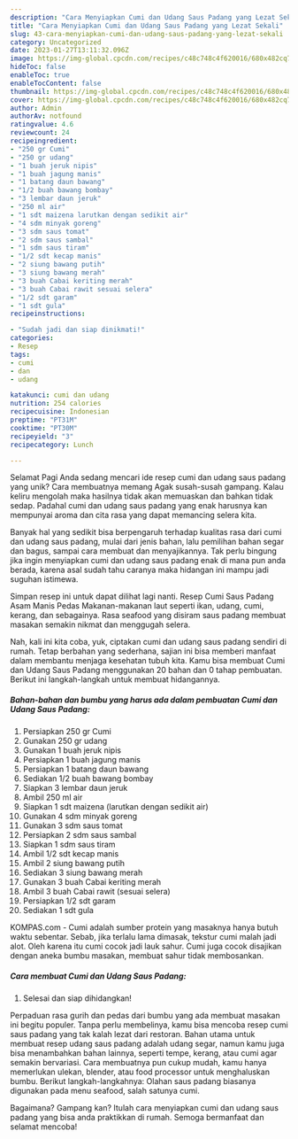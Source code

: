 ```yaml
---
description: "Cara Menyiapkan Cumi dan Udang Saus Padang yang Lezat Sekali"
title: "Cara Menyiapkan Cumi dan Udang Saus Padang yang Lezat Sekali"
slug: 43-cara-menyiapkan-cumi-dan-udang-saus-padang-yang-lezat-sekali
category: Uncategorized
date: 2023-01-27T13:11:32.096Z
image: https://img-global.cpcdn.com/recipes/c48c748c4f620016/680x482cq70/cumi-dan-udang-saus-padang-foto-resep-utama.jpg
hideToc: false
enableToc: true
enableTocContent: false
thumbnail: https://img-global.cpcdn.com/recipes/c48c748c4f620016/680x482cq70/cumi-dan-udang-saus-padang-foto-resep-utama.jpg
cover: https://img-global.cpcdn.com/recipes/c48c748c4f620016/680x482cq70/cumi-dan-udang-saus-padang-foto-resep-utama.jpg
author: Admin
authorAv: notfound
ratingvalue: 4.6
reviewcount: 24
recipeingredient:
- "250 gr Cumi"
- "250 gr udang"
- "1 buah jeruk nipis"
- "1 buah jagung manis"
- "1 batang daun bawang"
- "1/2 buah bawang bombay"
- "3 lembar daun jeruk"
- "250 ml air"
- "1 sdt maizena larutkan dengan sedikit air"
- "4 sdm minyak goreng"
- "3 sdm saus tomat"
- "2 sdm saus sambal"
- "1 sdm saus tiram"
- "1/2 sdt kecap manis"
- "2 siung bawang putih"
- "3 siung bawang merah"
- "3 buah Cabai keriting merah"
- "3 buah Cabai rawit sesuai selera"
- "1/2 sdt garam"
- "1 sdt gula"
recipeinstructions:

- "Sudah jadi dan siap dinikmati!"
categories:
- Resep
tags:
- cumi
- dan
- udang

katakunci: cumi dan udang 
nutrition: 254 calories
recipecuisine: Indonesian
preptime: "PT31M"
cooktime: "PT30M"
recipeyield: "3"
recipecategory: Lunch

---
```



Selamat Pagi Anda sedang mencari ide resep cumi dan udang saus padang yang unik? Cara membuatnya memang Agak susah-susah gampang. Kalau keliru mengolah maka hasilnya tidak akan memuaskan dan bahkan tidak sedap. Padahal cumi dan udang saus padang yang enak harusnya kan mempunyai aroma dan cita rasa yang dapat memancing selera kita.


Banyak hal yang sedikit bisa berpengaruh terhadap kualitas rasa dari cumi dan udang saus padang, mulai dari jenis bahan, lalu pemilihan bahan segar dan bagus, sampai cara membuat dan menyajikannya. Tak perlu bingung jika ingin menyiapkan cumi dan udang saus padang enak di mana pun anda berada, karena asal sudah tahu caranya maka hidangan ini mampu jadi suguhan istimewa.

Simpan resep ini untuk dapat dilihat lagi nanti. Resep Cumi Saus Padang Asam Manis Pedas Makanan-makanan laut seperti ikan, udang, cumi, kerang, dan sebagainya. Rasa seafood yang disiram saus padang membuat masakan semakin nikmat dan menggugah selera.


Nah, kali ini kita coba, yuk, ciptakan cumi dan udang saus padang sendiri di rumah. Tetap berbahan yang sederhana, sajian ini bisa memberi manfaat dalam membantu menjaga kesehatan tubuh kita. Kamu bisa membuat Cumi dan Udang Saus Padang menggunakan 20 bahan dan 0 tahap pembuatan. Berikut ini langkah-langkah untuk membuat hidangannya.

<!--inarticleads1-->

##### Bahan-bahan dan bumbu yang harus ada dalam pembuatan Cumi dan Udang Saus Padang:

1. Persiapkan 250 gr Cumi
1. Gunakan 250 gr udang
1. Gunakan 1 buah jeruk nipis
1. Persiapkan 1 buah jagung manis
1. Persiapkan 1 batang daun bawang
1. Sediakan 1/2 buah bawang bombay
1. Siapkan 3 lembar daun jeruk
1. Ambil 250 ml air
1. Siapkan 1 sdt maizena (larutkan dengan sedikit air)
1. Gunakan 4 sdm minyak goreng
1. Gunakan 3 sdm saus tomat
1. Persiapkan 2 sdm saus sambal
1. Siapkan 1 sdm saus tiram
1. Ambil 1/2 sdt kecap manis
1. Ambil 2 siung bawang putih
1. Sediakan 3 siung bawang merah
1. Gunakan 3 buah Cabai keriting merah
1. Ambil 3 buah Cabai rawit (sesuai selera)
1. Persiapkan 1/2 sdt garam
1. Sediakan 1 sdt gula


KOMPAS.com - Cumi adalah sumber protein yang masaknya hanya butuh waktu sebentar. Sebab, jika terlalu lama dimasak, tekstur cumi malah jadi alot. Oleh karena itu cumi cocok jadi lauk sahur. Cumi juga cocok disajikan dengan aneka bumbu masakan, membuat sahur tidak membosankan. 

<!--inarticleads2-->

##### Cara membuat Cumi dan Udang Saus Padang:


1. Selesai dan siap dihidangkan!

Perpaduan rasa gurih dan pedas dari bumbu yang ada membuat masakan ini begitu populer. Tanpa perlu membelinya, kamu bisa mencoba resep cumi saus padang yang tak kalah lezat dari restoran. Bahan utama untuk membuat resep udang saus padang adalah udang segar, namun kamu juga bisa menambahkan bahan lainnya, seperti tempe, kerang, atau cumi agar semakin bervariasi. Cara membuatnya pun cukup mudah, kamu hanya memerlukan ulekan, blender, atau food processor untuk menghaluskan bumbu. Berikut langkah-langkahnya: Olahan saus padang biasanya digunakan pada menu seafood, salah satunya cumi. 

Bagaimana? Gampang kan? Itulah cara menyiapkan cumi dan udang saus padang yang bisa anda praktikkan di rumah. Semoga bermanfaat dan selamat mencoba!
